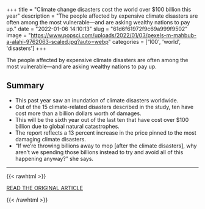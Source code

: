 +++
title = "Climate change disasters cost the world over $100 billion this year"
description = "The people affected by expensive climate disasters are often among the most vulnerable—and are asking wealthy nations to pay up."
date = "2022-01-06 14:10:13"
slug = "61d6f61972f9c69a999f9502"
image = "https://www.popsci.com/uploads/2022/01/03/pexels-m-mahbub-a-alahi-9762063-scaled.jpg?auto=webp"
categories = ['100', 'world', 'disasters']
+++

The people affected by expensive climate disasters are often among the most vulnerable—and are asking wealthy nations to pay up.

## Summary

- This past year saw an inundation of climate disasters worldwide.
- Out of the 15 climate-related disasters described in the study, ten have cost more than a billion dollars worth of damages.
- This will be the sixth year out of the last ten that have cost over $100 billion due to global natural catastrophes.
- The report reflects a 13 percent increase in the price pinned to the most damaging climate disasters.
- “If we’re throwing billions away to mop [after the climate disasters], why aren’t we spending those billions instead to try and avoid all of this happening anyway?” she says.

---

{{< rawhtml >}}
  <p class="article-category">
    <a target="_blank" href="https://www.popsci.com/environment/climate-disaster-cost-2021/">READ THE ORIGINAL ARTICLE</a>
  </p>
{{< /rawhtml >}}
